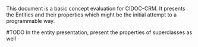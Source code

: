This document is a basic concept evaluation for CIDOC-CRM. It presents the Entities and their properties which might be the initial attempt to a programmable way.

#TODO
In the entity presentation, present the properties of superclasses as well
